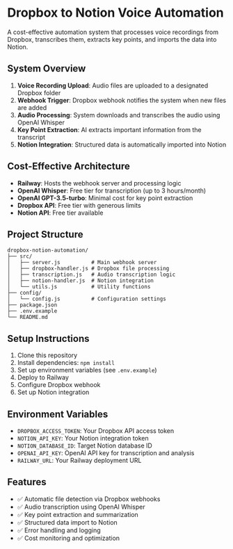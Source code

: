 # Dropbox to Notion Voice Automation

A cost-effective automation system that processes voice recordings from Dropbox, transcribes them, extracts key points, and imports the data into Notion.

## System Overview

1. **Voice Recording Upload**: Audio files are uploaded to a designated Dropbox folder
2. **Webhook Trigger**: Dropbox webhook notifies the system when new files are added
3. **Audio Processing**: System downloads and transcribes the audio using OpenAI Whisper
4. **Key Point Extraction**: AI extracts important information from the transcript
5. **Notion Integration**: Structured data is automatically imported into Notion

## Cost-Effective Architecture

- **Railway**: Hosts the webhook server and processing logic
- **OpenAI Whisper**: Free tier for transcription (up to 3 hours/month)
- **OpenAI GPT-3.5-turbo**: Minimal cost for key point extraction
- **Dropbox API**: Free tier with generous limits
- **Notion API**: Free tier available

## Project Structure

```
dropbox-notion-automation/
├── src/
│   ├── server.js          # Main webhook server
│   ├── dropbox-handler.js # Dropbox file processing
│   ├── transcription.js   # Audio transcription logic
│   ├── notion-handler.js  # Notion integration
│   └── utils.js           # Utility functions
├── config/
│   └── config.js          # Configuration settings
├── package.json
├── .env.example
└── README.md
```

## Setup Instructions

1. Clone this repository
2. Install dependencies: `npm install`
3. Set up environment variables (see `.env.example`)
4. Deploy to Railway
5. Configure Dropbox webhook
6. Set up Notion integration

## Environment Variables

- `DROPBOX_ACCESS_TOKEN`: Your Dropbox API access token
- `NOTION_API_KEY`: Your Notion integration token
- `NOTION_DATABASE_ID`: Target Notion database ID
- `OPENAI_API_KEY`: OpenAI API key for transcription and analysis
- `RAILWAY_URL`: Your Railway deployment URL

## Features

- ✅ Automatic file detection via Dropbox webhooks
- ✅ Audio transcription using OpenAI Whisper
- ✅ Key point extraction and summarization
- ✅ Structured data import to Notion
- ✅ Error handling and logging
- ✅ Cost monitoring and optimization 